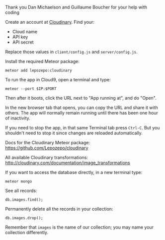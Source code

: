 Thank you Dan Michaelson and Guillaume Boucher for your help with coding

Create an account at [Cloudinary](https://cloudinary.com). Find your:

* Cloud name
* API key
* API secret

Replace those values in `client/config.js` and `server/config.js`.

Install the required Meteor package:

    meteor add lepozepo:cloudinary

To run the app in Cloud9, open a terminal and type:
   
    meteor --port $IP:$PORT
    
Then after it boots, click the URL next to "App running at", and do "Open".

In the new browser tab that opens, you can copy the URL and share it with others.
The app will normally remain running until there has been one hour of inactivity.

If you need to stop the app, in that same Terminal tab press `Ctrl-C`.
But you shouldn't need to stop it since changes are reloaded automatically.

Docs for the Cloudinary Meteor package:  
https://github.com/Lepozepo/cloudinary

All available Cloudinary transformations:  
http://cloudinary.com/documentation/image_transformations

If you want to access the database directly, in a new terminal type:

    meteor mongo
    
See all records:

    db.images.find();
    
Permanently delete all the records in your collection:

    db.images.drop();
    
Remember that `images` is the name of our collection; you may name your collection
differently.

